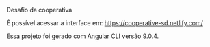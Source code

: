 
Desafio da cooperativa

É possível acessar a interface em: https://cooperative-sd.netlify.com/

Essa projeto foi gerado com Angular CLI versão 9.0.4.

